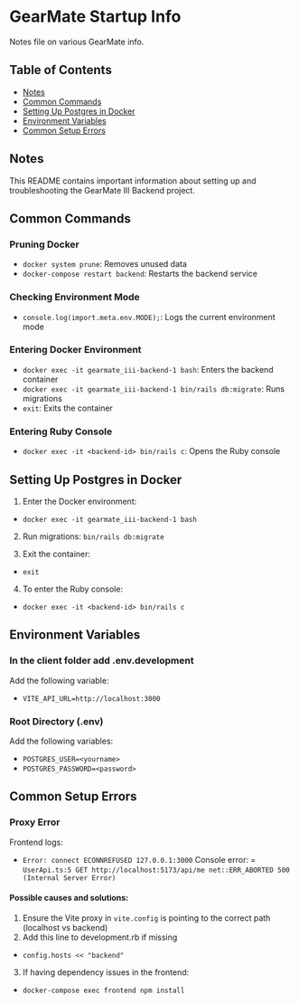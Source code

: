 # GearMate Startup Info
Notes file on various GearMate info. 

## Table of Contents
- [Notes](#notes)
- [Common Commands](#common-commands)
- [Setting Up Postgres in Docker](#setting-up-postgres-in-docker)
- [Environment Variables](#environment-variables)
- [Common Setup Errors](#common-setup-errors)

## Notes

This README contains important information about setting up and troubleshooting the GearMate III Backend project.

## Common Commands

### Pruning Docker
- `docker system prune`: Removes unused data
- `docker-compose restart backend`: Restarts the backend service

### Checking Environment Mode
- `console.log(import.meta.env.MODE);`: Logs the current environment mode

### Entering Docker Environment
- `docker exec -it gearmate_iii-backend-1 bash`: Enters the backend container
- `docker exec -it gearmate_iii-backend-1 bin/rails db:migrate`: Runs migrations
- `exit`: Exits the container

### Entering Ruby Console
- `docker exec -it <backend-id> bin/rails c`: Opens the Ruby console

## Setting Up Postgres in Docker

1. Enter the Docker environment:
- `docker exec -it gearmate_iii-backend-1 bash`

2. Run migrations:
`bin/rails db:migrate`

3. Exit the container:
- `exit`

4. To enter the Ruby console:
- `docker exec -it <backend-id> bin/rails c`

## Environment Variables

### In the client folder add .env.development
Add the following variable:
- `VITE_API_URL=http://localhost:3000`

### Root Directory (.env)
Add the following variables:
- `POSTGRES_USER=<yourname>`
- `POSTGRES_PASSWORD=<password>`

## Common Setup Errors

### Proxy Error
Frontend logs:
- `Error: connect ECONNREFUSED 127.0.0.1:3000`
Console error:
= `UserApi.ts:5 GET http://localhost:5173/api/me net::ERR_ABORTED 500 (Internal Server Error)`

#### Possible causes and solutions:
1. Ensure the Vite proxy in `vite.config` is pointing to the correct path (localhost vs backend)
2. Add this line to development.rb if missing
- `config.hosts << "backend"`
3. If having dependency issues in the frontend:
- `docker-compose exec frontend npm install`